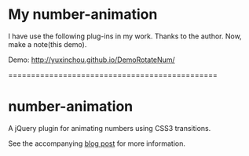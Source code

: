 
My number-animation
================

I have use the following plug-ins in my work.
Thanks to the author.
Now, make a note(this demo).

Demo: http://yuxinchou.github.io/DemoRotateNum/

==============================================



number-animation
================

A jQuery plugin for animating numbers using CSS3 transitions.

See the accompanying
[blog post](http://www.scottlogic.co.uk/2012/09/picker-style-number-animation-with-jquery-and-css3/)
for more information.


